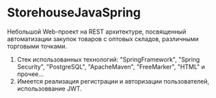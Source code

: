 # StorehouseJavaSpring
Небольшой Web-проект на REST архитектуре, посвященный автоматизации закупок товаров с оптовых складов, различными торговыми точками.

1) Стек использованных технологий: "SpringFramework", "Spring Security", "PostgreSQL", "ApacheMaven", "FreeMarker", "HTML" и прочее...
2) Имеется реализация регистрации и авторизации пользователей, использоввание JWT.

